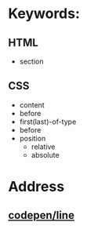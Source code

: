 # Keywords:
## HTML
* section

## CSS
* content
* before
* first(last)-of-type
* before
* position
    * relative
    * absolute

# Address
## [codepen/line](http://codepen.io/SanBf/pen/GmOwzw)
